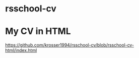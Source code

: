 # rsschool-cv
# My CV in HTML
https://github.com/krosser1994/rsschool-cv/blob/rsschool-cv-html/index.html
